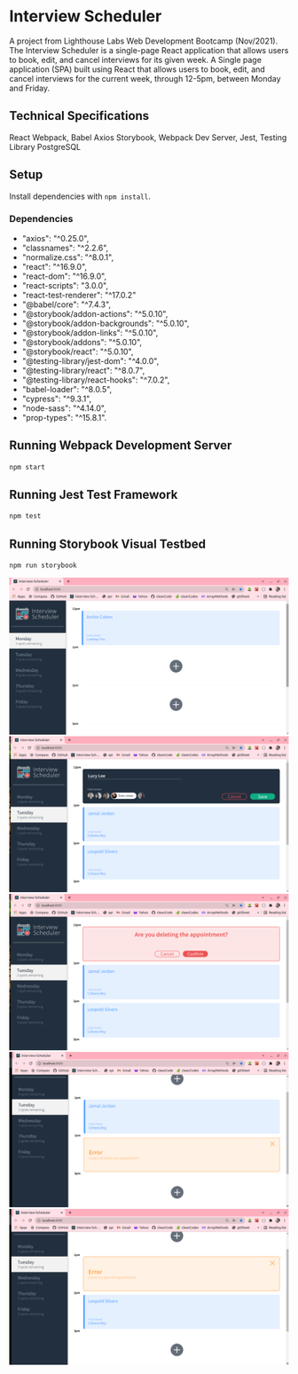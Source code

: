 # Interview Scheduler

A project from Lighthouse Labs Web Development Bootcamp (Nov/2021).
The Interview Scheduler is a single-page React application that allows users to book, edit, and cancel interviews for its given week.
A Single page application (SPA) built using React that allows users to book, edit, and cancel interviews for the current week, through 12-5pm, between Monday and Friday.

## Technical Specifications
React
Webpack, Babel
Axios
Storybook, Webpack Dev Server, Jest, Testing Library
PostgreSQL

## Setup
Install dependencies with `npm install`.

### Dependencies
- "axios": "^0.25.0",
- "classnames": "^2.2.6",
- "normalize.css": "^8.0.1",
- "react": "^16.9.0",
- "react-dom": "^16.9.0",
- "react-scripts": "3.0.0",
- "react-test-renderer": "^17.0.2"
- "@babel/core": "^7.4.3", 
- "@storybook/addon-actions": "^5.0.10",
- "@storybook/addon-backgrounds": "^5.0.10",
- "@storybook/addon-links": "^5.0.10",
- "@storybook/addons": "^5.0.10",
- "@storybook/react": "^5.0.10",
- "@testing-library/jest-dom": "^4.0.0",
- "@testing-library/react": "^8.0.7",
- "@testing-library/react-hooks": "^7.0.2",
- "babel-loader": "^8.0.5",
- "cypress": "^9.3.1",
- "node-sass": "^4.14.0",
- "prop-types": "^15.8.1".


## Running Webpack Development Server
```sh
npm start
```

## Running Jest Test Framework
```sh
npm test
```

## Running Storybook Visual Testbed
```sh
npm run storybook
```

!["Screenshot of URLs page"](https://github.com/lvgallo/scheduler/blob/master/docs/Scheduler%20App.png)
!["Screenshot of URLs page"](https://github.com/lvgallo/scheduler/blob/master/docs/Booking%20an%20appointment.png)
!["Screenshot of URLs page"](https://github.com/lvgallo/scheduler/blob/master/docs/Deleting%20an%20appointment.png)
!["Screenshot of URLs page"](https://github.com/lvgallo/scheduler/blob/master/docs/Error_Delete.png)
!["Screenshot of URLs page"](https://github.com/lvgallo/scheduler/blob/master/docs/Error_Save.png)

